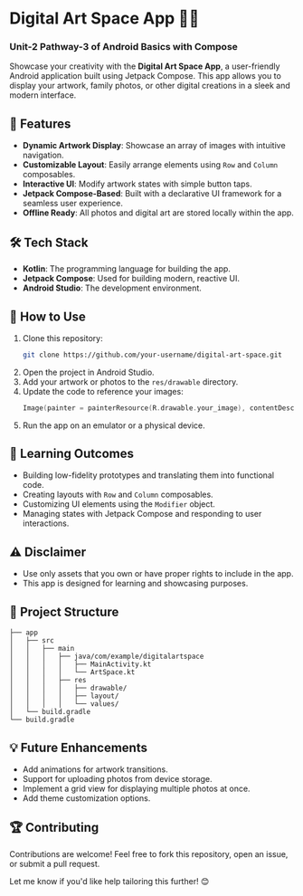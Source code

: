 # Digital Art Space App 🎨📱
### Unit-2 Pathway-3 of Android Basics with Compose

Showcase your creativity with the **Digital Art Space App**, a user-friendly Android application built using Jetpack Compose. This app allows you to display your artwork, family photos, or other digital creations in a sleek and modern interface.

## 🌟 Features

- **Dynamic Artwork Display**: Showcase an array of images with intuitive navigation.
- **Customizable Layout**: Easily arrange elements using `Row` and `Column` composables.
- **Interactive UI**: Modify artwork states with simple button taps.
- **Jetpack Compose-Based**: Built with a declarative UI framework for a seamless user experience.
- **Offline Ready**: All photos and digital art are stored locally within the app.

## 🛠 Tech Stack

- **Kotlin**: The programming language for building the app.
- **Jetpack Compose**: Used for building modern, reactive UI.
- **Android Studio**: The development environment.

## 🚀 How to Use

1. Clone this repository:
   ```bash
   git clone https://github.com/your-username/digital-art-space.git
   ```
2. Open the project in Android Studio.
3. Add your artwork or photos to the `res/drawable` directory.
4. Update the code to reference your images:
   ```kotlin
   Image(painter = painterResource(R.drawable.your_image), contentDescription = "Your Image")
   ```
5. Run the app on an emulator or a physical device.

## 📖 Learning Outcomes

- Building low-fidelity prototypes and translating them into functional code.
- Creating layouts with `Row` and `Column` composables.
- Customizing UI elements using the `Modifier` object.
- Managing states with Jetpack Compose and responding to user interactions.

## ⚠️ Disclaimer

- Use only assets that you own or have proper rights to include in the app.
- This app is designed for learning and showcasing purposes.

## 📂 Project Structure

```
├── app
│   ├── src
│   │   ├── main
│   │   │   ├── java/com/example/digitalartspace
│   │   │   │   ├── MainActivity.kt
│   │   │   │   └── ArtSpace.kt
│   │   │   ├── res
│   │   │   │   ├── drawable/
│   │   │   │   ├── layout/
│   │   │   │   └── values/
│   └── build.gradle
└── build.gradle
```

## 💡 Future Enhancements

- Add animations for artwork transitions.
- Support for uploading photos from device storage.
- Implement a grid view for displaying multiple photos at once.
- Add theme customization options.

## 🏆 Contributing

Contributions are welcome! Feel free to fork this repository, open an issue, or submit a pull request.


Let me know if you'd like help tailoring this further! 😊

